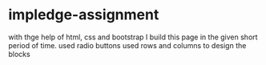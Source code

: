 # impledge-assignment

with thge help of html, css and bootstrap I build this page in the given short period of time.
used radio buttons
used rows and columns to design the blocks
